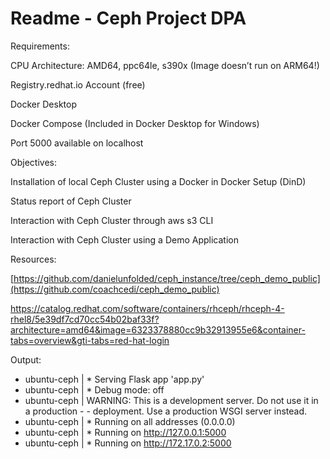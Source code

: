 # Readme - Ceph Project DPA

Requirements: 

CPU Architecture: AMD64, ppc64le, s390x (Image doesn’t run on ARM64!) 

Registry.redhat.io Account (free) 

Docker Desktop 

Docker Compose (Included in Docker Desktop for Windows) 

Port 5000 available on localhost 

 

Objectives: 

Installation of local Ceph Cluster using a Docker in Docker Setup (DinD) 

Status report of Ceph Cluster 

Interaction with Ceph Cluster through aws s3 CLI 

Interaction with Ceph Cluster using a Demo Application 

 

Resources: 

[https://github.com/danielunfolded/ceph_instance/tree/ceph_demo_public](https://github.com/coachcedi/ceph_demo_public)

https://catalog.redhat.com/software/containers/rhceph/rhceph-4-rhel8/5e39df7cd70cc54b02baf33f?architecture=amd64&image=6323378880cc9b32913955e6&container-tabs=overview&gti-tabs=red-hat-login 


Output: 

- ubuntu-ceph  |  * Serving Flask app 'app.py'
- ubuntu-ceph  |  * Debug mode: off
- ubuntu-ceph  | WARNING: This is a development server. Do not use it in a production - - deployment. Use a production WSGI server instead.
- ubuntu-ceph  |  * Running on all addresses (0.0.0.0)
- ubuntu-ceph  |  * Running on http://127.0.0.1:5000
- ubuntu-ceph  |  * Running on http://172.17.0.2:5000

